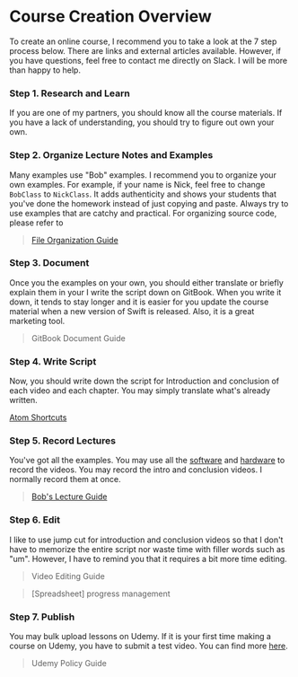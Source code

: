 # Course Creation Overview
To create an online course, I recommend you to take a look at the 7 step process below. There are links and external articles available. However, if you have questions, feel free to contact me directly on Slack. I will be more than happy to help.

### Step 1. Research and Learn
If you are one of my partners, you should know all the course materials. If you have a lack of understanding, you should try to figure out own your own.

### Step 2. Organize Lecture Notes and Examples
Many examples use "Bob" examples. I recommend you to organize your own examples. For example, if your name is Nick, feel free to change `BobClass` to `NickClass`. It adds authenticity and shows your students that you've done the homework instead of just copying and paste. Always try to use examples that are catchy and practical. For organizing source code, please refer to

> [File Organization Guide](/content/course-creation/file-organization-guide.md)

### Step 3. Document
Once you the examples on your own, you should either translate or briefly explain them in your
I write the script down on GitBook. When you write it down, it tends to stay longer and it is easier for you update the course material when a new version of Swift is released. Also, it is a great marketing tool.

> GitBook Document Guide

### Step 4. Write Script
Now, you should write down the script for Introduction and conclusion of each video and each chapter. You may simply translate what's already written.

[Atom Shortcuts]()

### Step 5. Record Lectures
You've got all the examples. You may use all the [software]()  and [hardware]() to record the videos. You may record the intro and conclusion videos. I normally record them at once.

> [Bob's Lecture Guide](content/course-creation/bob-lecture-guide.md)


### Step 6. Edit
I like to use jump cut for introduction and conclusion videos so that I don't have to memorize the entire script nor waste time with filler words such as "um". However, I have to remind you that it requires a bit more time editing.

> Video Editing Guide

> [Spreadsheet] progress management

[Google Spreadsheet]: https://docs.google.com/spreadsheets/d/11-O3amCJin7L3N191H_D71evUunnEUmogyIbhzwP71M/edit?usp=sharing

### Step 7. Publish
You may bulk upload lessons on Udemy. If it is your first time making a course on Udemy, you have to submit a test video. You can find more [here](https://teach.udemy.com/test-videos/).

> Udemy Policy Guide
